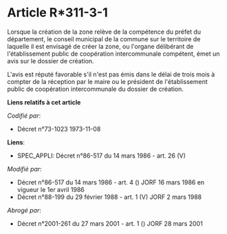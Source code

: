 # Article R*311-3-1

Lorsque la création de la zone relève de la compétence du préfet du département, le conseil municipal de la commune sur le
territoire de laquelle il est envisagé de créer la zone, ou l'organe délibérant de l'établissement public de coopération
intercommunale compétent, émet un avis sur le dossier de création.

L'avis est réputé favorable s'il n'est pas émis dans le délai de trois mois à compter de la réception par le maire ou le
président de l'établissement public de coopération intercommunale du dossier de création.

**Liens relatifs à cet article**

_Codifié par_:

  - Décret n°73-1023 1973-11-08

**Liens**:

  - SPEC_APPLI: Décret n°86-517 du 14 mars 1986 - art. 26 (V)

_Modifié par_:

  - Décret n°86-517 du 14 mars 1986 - art. 4 () JORF 16 mars 1986 en vigueur le 1er avril 1986
  - Décret n°88-199 du 29 février 1988 - art. 1 (V) JORF 2 mars 1988

_Abrogé par_:

  - Décret n°2001-261 du 27 mars 2001 - art. 1 () JORF 28 mars 2001
